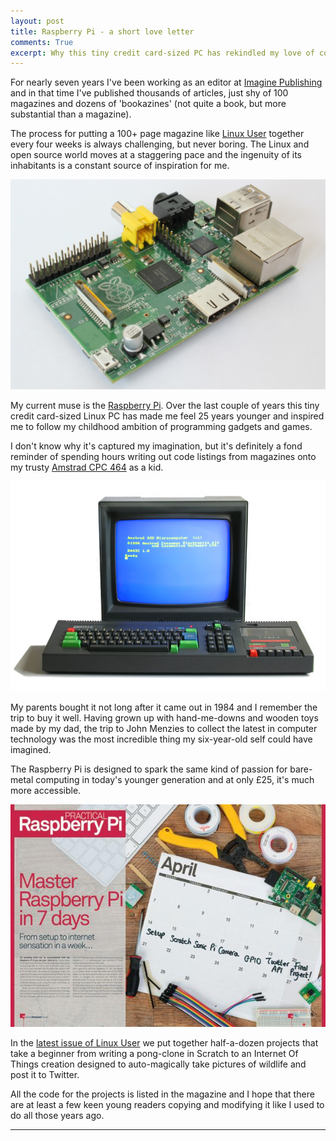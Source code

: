 ```yaml
---
layout: post
title: Raspberry Pi - a short love letter
comments: True
excerpt: Why this tiny credit card-sized PC has rekindled my love of code...
---
```

For nearly seven years I've been working as an editor at [Imagine Publishing](http://www.imaginepublishing.co.uk) and in that time I've published thousands of articles, just shy of 100 magazines and dozens of 'bookazines' (not quite a book, but more substantial than a magazine). 

The process for putting a 100+ page magazine like [Linux User](http://www.imaginepublishing.co.uk/portfolio/magazines/LinuxUserAndDeveloper) together every four weeks is always challenging, but never boring. The Linux and open source world moves at a staggering pace and the ingenuity of its inhabitants is a constant source of inspiration for me.

![Raspberry Pi](/assets/RaspberryPi.jpg "My latest computer - the Raspberry Pi. (Jwrodgers. Cc Share Alike 3.0)")

My current muse is the [Raspberry Pi](http://raspberrypi.org). Over the last couple of years this tiny credit card-sized Linux PC has made me feel 25 years younger and inspired me to follow my childhood ambition of programming gadgets and games.

I don't know why it's captured my imagination, but it's definitely a fond reminder of spending hours writing out code listings from magazines onto my trusty [Amstrad CPC 464](http://en.wikipedia.org/wiki/Amstrad_CPC) as a kid.

![Amstrad CPC464](/assets/Amstrad_CPC464.jpg "My first computer - the Amstrad CPC464. (Bill Bertram. Cc-by-2.5)")

My parents bought it not long after it came out in 1984 and I remember the trip to buy it well. Having grown up with hand-me-downs and wooden toys made by my dad, the trip to John Menzies to collect the latest in computer technology was the most incredible thing my six-year-old self could have imagined.

The Raspberry Pi is designed to spark the same kind of passion for bare-metal computing in today's younger generation and at only £25, it's much more accessible.

![Master Raspberry Pi](/assets/practical_raspberry_pi.jpg "Linux User issue 138")

In the [latest issue of Linux User](https://www.imagineshop.co.uk/index.php/catalog/product/view/id/2838/s/linux-user-and-developer-issue-138/) we put together half-a-dozen projects that take a beginner from writing a pong-clone in Scratch to an Internet Of Things creation designed to auto-magically take pictures of wildlife and post it to Twitter.

All the code for the projects is listed in the magazine and I hope that there are at least a few keen young readers copying and modifying it like I used to do all those years ago.

--------------